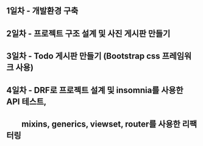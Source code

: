 ## 1일차 - 개발환경 구축
## 2일차 - 프로젝트 구조 설계 및 사진 게시판 만들기
## 3일차 - Todo 게시판 만들기 (Bootstrap css 프레임워크 사용)
## 4일차 - DRF로 프로젝트 설계 및 insomnia를 사용한 API 테스트,
## &nbsp;&nbsp;&nbsp;&nbsp;&nbsp;&nbsp;&nbsp;&nbsp;mixins, generics, viewset, router를 사용한 리팩터링
